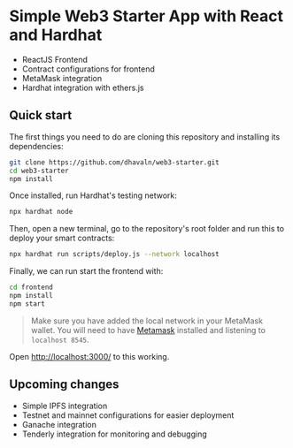 # Simple Web3 Starter App with React and Hardhat
* ReactJS Frontend
* Contract configurations for frontend
* MetaMask integration
* Hardhat integration with ethers.js

## Quick start

The first things you need to do are cloning this repository and installing its
dependencies:

```sh
git clone https://github.com/dhavaln/web3-starter.git
cd web3-starter
npm install
```

Once installed, run Hardhat's testing network:

```sh
npx hardhat node
```

Then, open a new terminal, go to the repository's root folder and run this to
deploy your smart contracts:

```sh
npx hardhat run scripts/deploy.js --network localhost
```

Finally, we can run start the frontend with:

```sh
cd frontend
npm install
npm start
```

> Make sure you have added the local network in your MetaMask wallet.
> You will need to have [Metamask](https://metamask.io) installed and listening to
`localhost 8545`.

Open [http://localhost:3000/](http://localhost:3000/) to this working.

## Upcoming changes

- Simple IPFS integration
- Testnet and mainnet configurations for easier deployment
- Ganache integration 
- Tenderly integration for monitoring and debugging
